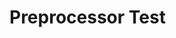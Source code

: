 # Preprocessor Test

<script>export default () => "This is a simple test. It just works.";</script>

